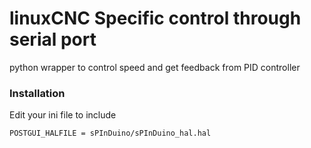 # linuxCNC Specific control through serial port

python wrapper to control speed and get feedback from PID controller

### Installation

Edit your ini file to include

	POSTGUI_HALFILE = sPInDuino/sPInDuino_hal.hal

